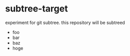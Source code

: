 # subtree-target
experiment for git subtree. this repository will be subtreed

* foo
* bar
* baz
* hoge
